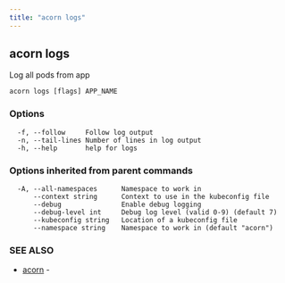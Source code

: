```yaml
---
title: "acorn logs"
---
```

## acorn logs

Log all pods from app

```
acorn logs [flags] APP_NAME
```

### Options

```
  -f, --follow     Follow log output
  -n, --tail-lines Number of lines in log output
  -h, --help       help for logs
```

### Options inherited from parent commands

```
  -A, --all-namespaces      Namespace to work in
      --context string      Context to use in the kubeconfig file
      --debug               Enable debug logging
      --debug-level int     Debug log level (valid 0-9) (default 7)
      --kubeconfig string   Location of a kubeconfig file
      --namespace string    Namespace to work in (default "acorn")
```

### SEE ALSO

* [acorn](acorn.md)	 - 

